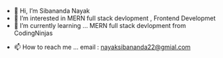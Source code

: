 - 👋 Hi, I’m Sibananda Nayak 
- 👀 I’m interested in MERN full stack devlopment , Frontend Developmet
- 🌱 I’m currently learning ...  MERN full stack devlopment from CodingNinjas
<!-- - 💞️ I’m looking to collaborate on ...  -->
- 📫 How to reach me ... email : nayaksibananda22@gmial.com

<!---
sibu97/sibu97 is a ✨ special ✨ repository because its `README.md` (this file) appears on your GitHub profile.
You can click the Preview link to take a look at your changes.
--->
